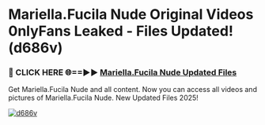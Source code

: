 # Mariella.Fucila Nude Original Videos 0nlyFans Leaked - Files Updated! (d686v)

<h3>🔴 CLICK HERE 🌐==►► <a href="https://tinyurl.com/52m3yx9h" rel="nofollow">Mariella.Fucila Nude Updated Files</a></h3>

Get Mariella.Fucila Nude and all content. Now you can access all videos and pictures of Mariella.Fucila Nude. New Updated Files 2025!

[![d686v](https://i.imgur.com/TnHtlc8.gif)](https://tinyurl.com/52m3yx9h)
